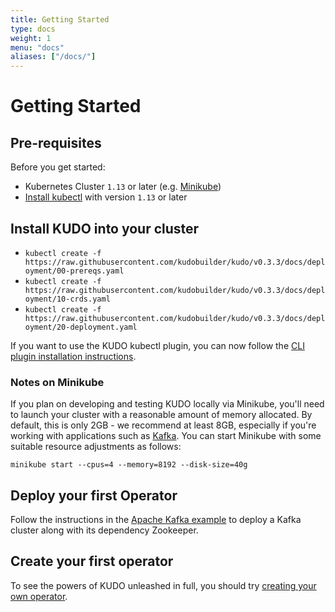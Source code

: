 ```yaml
---
title: Getting Started
type: docs
weight: 1
menu: "docs"
aliases: ["/docs/"]
---
```


# Getting Started

## Pre-requisites

Before you get started:

- Kubernetes Cluster `1.13` or later (e.g. [Minikube](https://kubernetes.io/docs/tasks/tools/install-minikube/))
- [Install kubectl](https://kubernetes.io/docs/tasks/tools/install-kubectl/) with version `1.13` or later

## Install KUDO into your cluster

- `kubectl create -f https://raw.githubusercontent.com/kudobuilder/kudo/v0.3.3/docs/deployment/00-prereqs.yaml`
- `kubectl create -f https://raw.githubusercontent.com/kudobuilder/kudo/v0.3.3/docs/deployment/10-crds.yaml`
- `kubectl create -f https://raw.githubusercontent.com/kudobuilder/kudo/v0.3.3/docs/deployment/20-deployment.yaml`

If you want to use the KUDO kubectl plugin, you can now follow the [CLI plugin installation instructions](https://kudo.dev/docs/cli/).

### Notes on Minikube

If you plan on developing and testing KUDO locally via Minikube, you'll need to launch your cluster with a reasonable amount of memory allocated. By default, this is only 2GB - we recommend at least 8GB, especially if you're working with applications such as [Kafka](/docs/examples/apache-kafka/). You can start Minikube with some suitable resource adjustments as follows:

```shell
minikube start --cpus=4 --memory=8192 --disk-size=40g
```

## Deploy your first Operator

Follow the instructions in the [Apache Kafka example](/docs/examples/apache-kafka/) to deploy a Kafka cluster along with its dependency Zookeeper.

## Create your first operator

To see the powers of KUDO unleashed in full, you should try [creating your own operator](/docs/developing-operators.md). 